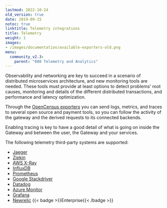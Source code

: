 ```yaml
---
lastmod: 2022-10-24
old_version: true
date: 2019-09-15
notoc: true
linktitle: Telemetry integrations
title: Telemetry
weight: 1
images:
- /images/documentation/available-exporters-old.png
menu:
  community_v2.3:
    parent: "080 Telemetry and Analytics"
---
```

Observability and networking are key to succeed in a scenario of distributed microservices architecture, and new monitoring tools are needed. These tools must provide at least options to detect problems' root causes, monitoring and details of the different distributed transactions, and performance and latency optimization.

Through the [OpenCensus exporters](/docs/v2.3/telemetry/opencensus/) you can send logs, metrics, and traces to several open source and payment tools, so you can follow the activity of the gateway and the derived requests to its connected backends.

Enabling tracing is key to have a good detail of what is going on inside the Gateway and between the user, the Gateway and your services.

The following telemetry third-party systems are supported:

- [Jaeger](/docs/v2.3/telemetry/jaeger/)
- [Zipkin](/docs/v2.3/telemetry/zipkin/)
- [AWS X-Ray](/docs/v2.3/telemetry/xray/)
- [InfluxDB](/docs/v2.3/telemetry/influxdb/)
- [Prometheus](/docs/v2.3/telemetry/prometheus/)
- [Google Stackdriver](/docs/v2.3/telemetry/stackdriver/)
- [Datadog](/docs/v2.3/telemetry/datadog/)
- [Azure Monitor](/docs/v2.3/telemetry/azure/)
- [Grafana](/docs/v2.3/telemetry/grafana/)
- [Newrelic](/docs/enterprise/telemetry/newrelic/) {{< badge >}}Enterprise{{< /badge >}}
